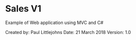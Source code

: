 # Sales V1
 Example of Web application using MVC and C#

Created by: Paul Littlejohns
Date: 21 March 2018
Version: 1.0
